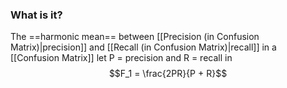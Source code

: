 ### What is it?
The ==harmonic mean== between [[Precision (in Confusion Matrix)|precision]] and [[Recall (in Confusion Matrix)|recall]] in a [[Confusion Matrix]]
let P = precision and R = recall in
$$F_1 = \frac{2PR}{P + R}$$
